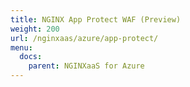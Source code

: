 ```yaml
---
title: NGINX App Protect WAF (Preview)
weight: 200
url: /nginxaas/azure/app-protect/
menu:
  docs:
    parent: NGINXaaS for Azure
---
```

